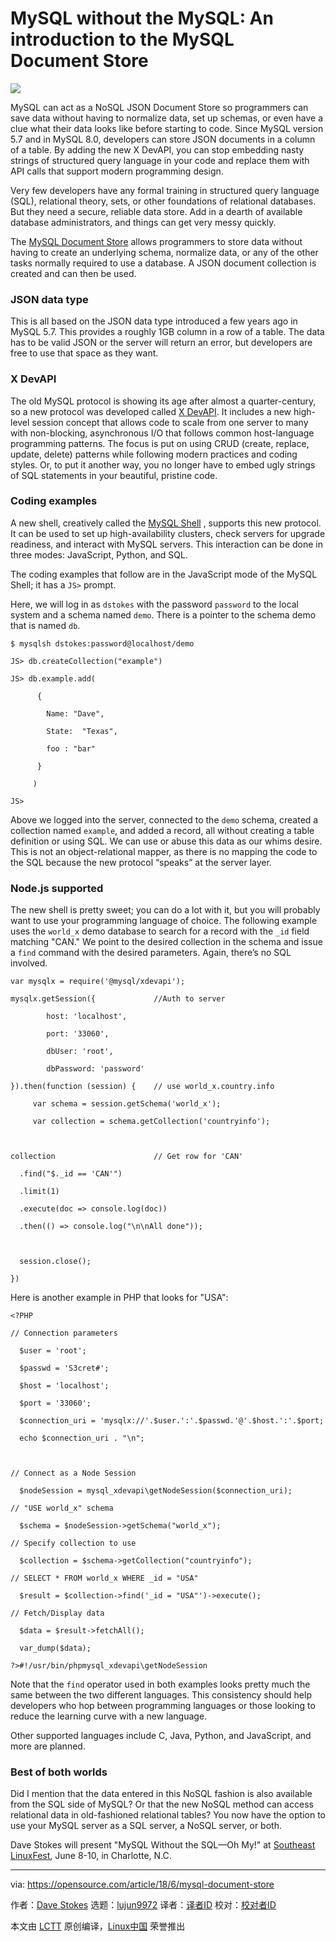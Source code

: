 MySQL without the MySQL: An introduction to the MySQL Document Store
======

![](https://opensource.com/sites/default/files/styles/image-full-size/public/lead-images/open_business_sign_store.jpg?itok=g4QibRqg)

MySQL can act as a NoSQL JSON Document Store so programmers can save data without having to normalize data, set up schemas, or even have a clue what their data looks like before starting to code. Since MySQL version 5.7 and in MySQL 8.0, developers can store JSON documents in a column of a table. By adding the new X DevAPI, you can stop embedding nasty strings of structured query language in your code and replace them with API calls that support modern programming design.

Very few developers have any formal training in structured query language (SQL), relational theory, sets, or other foundations of relational databases. But they need a secure, reliable data store. Add in a dearth of available database administrators, and things can get very messy quickly.

The [MySQL Document Store][1] allows programmers to store data without having to create an underlying schema, normalize data, or any of the other tasks normally required to use a database. A JSON document collection is created and can then be used.

### JSON data type

This is all based on the JSON data type introduced a few years ago in MySQL 5.7. This provides a roughly 1GB column in a row of a table. The data has to be valid JSON or the server will return an error, but developers are free to use that space as they want.

### X DevAPI

The old MySQL protocol is showing its age after almost a quarter-century, so a new protocol was developed called [X DevAPI][2]. It includes a new high-level session concept that allows code to scale from one server to many with non-blocking, asynchronous I/O that follows common host-language programming patterns. The focus is put on using CRUD (create, replace, update, delete) patterns while following modern practices and coding styles. Or, to put it another way, you no longer have to embed ugly strings of SQL statements in your beautiful, pristine code.

### Coding examples

A new shell, creatively called the [MySQL Shell][3] , supports this new protocol. It can be used to set up high-availability clusters, check servers for upgrade readiness, and interact with MySQL servers. This interaction can be done in three modes: JavaScript, Python, and SQL.

The coding examples that follow are in the JavaScript mode of the MySQL Shell; it has a `JS>` prompt.

Here, we will log in as `dstokes` with the password `password` to the local system and a schema named `demo`. There is a pointer to the schema demo that is named `db`.
```
$ mysqlsh dstokes:password@localhost/demo

JS> db.createCollection("example")

JS> db.example.add(

      {

        Name: "Dave",

        State:  "Texas",

        foo : "bar"

      }

     )

JS>

```

Above we logged into the server, connected to the `demo` schema, created a collection named `example`, and added a record, all without creating a table definition or using SQL. We can use or abuse this data as our whims desire. This is not an object-relational mapper, as there is no mapping the code to the SQL because the new protocol “speaks” at the server layer.

### Node.js supported

The new shell is pretty sweet; you can do a lot with it, but you will probably want to use your programming language of choice. The following example uses the `world_x` demo database to search for a record with the `_id` field matching "CAN." We point to the desired collection in the schema and issue a `find` command with the desired parameters. Again, there’s no SQL involved.
```
var mysqlx = require('@mysql/xdevapi');

mysqlx.getSession({             //Auth to server

        host: 'localhost',

        port: '33060',

        dbUser: 'root',

        dbPassword: 'password'

}).then(function (session) {    // use world_x.country.info

     var schema = session.getSchema('world_x');

     var collection = schema.getCollection('countryinfo');



collection                      // Get row for 'CAN'

  .find("$._id == 'CAN'")

  .limit(1)

  .execute(doc => console.log(doc))

  .then(() => console.log("\n\nAll done"));



  session.close();

})

```

Here is another example in PHP that looks for "USA":
```
<?PHP

// Connection parameters

  $user = 'root';

  $passwd = 'S3cret#';

  $host = 'localhost';

  $port = '33060';

  $connection_uri = 'mysqlx://'.$user.':'.$passwd.'@'.$host.':'.$port;

  echo $connection_uri . "\n";



// Connect as a Node Session

  $nodeSession = mysql_xdevapi\getNodeSession($connection_uri);

// "USE world_x" schema

  $schema = $nodeSession->getSchema("world_x");

// Specify collection to use

  $collection = $schema->getCollection("countryinfo");

// SELECT * FROM world_x WHERE _id = "USA"

  $result = $collection->find('_id = "USA"')->execute();

// Fetch/Display data

  $data = $result->fetchAll();

  var_dump($data);

?>#!/usr/bin/phpmysql_xdevapi\getNodeSession

```

Note that the `find` operator used in both examples looks pretty much the same between the two different languages. This consistency should help developers who hop between programming languages or those looking to reduce the learning curve with a new language.

Other supported languages include C, Java, Python, and JavaScript, and more are planned.

### Best of both worlds

Did I mention that the data entered in this NoSQL fashion is also available from the SQL side of MySQL? Or that the new NoSQL method can access relational data in old-fashioned relational tables? You now have the option to use your MySQL server as a SQL server, a NoSQL server, or both.

Dave Stokes will present "MySQL Without the SQL—Oh My!" at [Southeast LinuxFest][4], June 8-10, in Charlotte, N.C.

--------------------------------------------------------------------------------

via: https://opensource.com/article/18/6/mysql-document-store

作者：[Dave Stokes][a]
选题：[lujun9972](https://github.com/lujun9972)
译者：[译者ID](https://github.com/译者ID)
校对：[校对者ID](https://github.com/校对者ID)

本文由 [LCTT](https://github.com/LCTT/TranslateProject) 原创编译，[Linux中国](https://linux.cn/) 荣誉推出

[a]:https://opensource.com/users/davidmstokes
[1]:https://www.mysql.com/products/enterprise/document_store.html
[2]:https://dev.mysql.com/doc/x-devapi-userguide/en/
[3]:https://dev.mysql.com/downloads/shell/
[4]:http://www.southeastlinuxfest.org/
